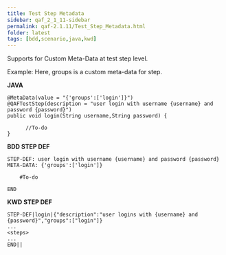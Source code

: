 ```yaml
---
title: Test Step Metadata
sidebar: qaf_2_1_11-sidebar
permalink: qaf-2.1.11/Test_Step_Metadata.html
folder: latest
tags: [bdd,scenario,java,kwd]
---
```


Supports for Custom Meta-Data at test step level.

Example: Here, groups is a custom meta-data for step.
 
<b>JAVA</b>

```
@MetaData(value = "{'groups':['login']}")
@QAFTestStep(description = "user login with username {username} and password {password}")
public void login(String username,String password) {
 
      //To-do
}
```

<b>BDD STEP DEF</b>

```
STEP-DEF: user login with username {username} and password {password}
META-DATA: {'groups':['login']}
 
    #To-do 
 
END
```

<b>KWD STEP DEF</b>

```
STEP-DEF|login|{"description":"user logins with {username} and {password}","groups":["login"]}
...
<steps>
...
END||
```
 
 
